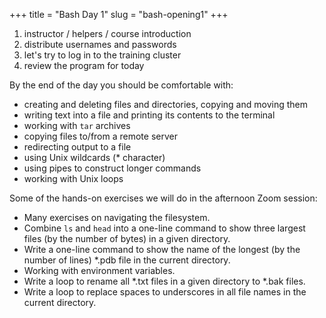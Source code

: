 +++
title = "Bash Day 1"
slug = "bash-opening1"
+++

<!-- In this session, I will introduce myself, will review the program for today and -->
<!-- distribute usernames and passwords, demo logging in to the training cluster, and will share the afternoon -->
<!-- exercises. -->

1. instructor / helpers / course introduction
1. distribute usernames and passwords
1. let's try to log in to the training cluster
1. review the program for today

By the end of the day you should be comfortable with:

- creating and deleting files and directories, copying and moving them
- writing text into a file and printing its contents to the terminal
- working with `tar` archives
- copying files to/from a remote server
- redirecting output to a file
- using Unix wildcards (* character)
- using pipes to construct longer commands
- working with Unix loops

Some of the hands-on exercises we will do in the afternoon Zoom session:

- Many exercises on navigating the filesystem.
- Combine `ls` and `head` into a one-line command to show three largest files (by the number of bytes) in a given directory.
- Write a one-line command to show the name of the longest (by the number of lines) *.pdb file in the current directory.
- Working with environment variables.
- Write a loop to rename all *.txt files in a given directory to *.bak files.
- Write a loop to replace spaces to underscores in all file names in the current directory.
